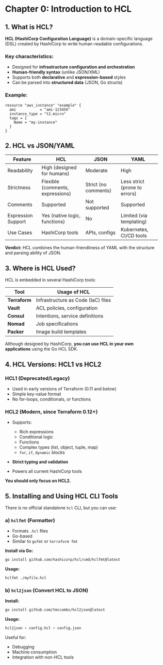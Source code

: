 # Chapter 0: Introduction to HCL

## 1. What is HCL?

**HCL (HashiCorp Configuration Language)** is a domain-specific language (DSL) created by HashiCorp to write human-readable configurations.

### Key characteristics:

- Designed for **infrastructure configuration and orchestration**
- **Human-friendly syntax** (unlike JSON/XML)
- Supports both **declarative** and **expression-based** styles
- Can be parsed into **structured data** (JSON, Go structs)

### Example:

```hcl
resource "aws_instance" "example" {
  ami           = "ami-123456"
  instance_type = "t2.micro"
  tags = {
    Name = "my-instance"
  }
}
```

## 2. HCL vs JSON/YAML

| Feature            | HCL                              | JSON                 | YAML                          |
| ------------------ | -------------------------------- | -------------------- | ----------------------------- |
| Readability        | High (designed for humans)       | Moderate             | High                          |
| Strictness         | Flexible (comments, expressions) | Strict (no comments) | Less strict (prone to errors) |
| Comments           | Supported                        | Not supported        | Supported                     |
| Expression Support | Yes (native logic, functions)    | No                   | Limited (via templating)      |
| Use Cases          | HashiCorp tools                  | APIs, configs        | Kubernetes, CI/CD tools       |

**Verdict:** HCL combines the human-friendliness of YAML with the structure and parsing ability of JSON.

## 3. Where is HCL Used?

HCL is embedded in several HashiCorp tools:

| Tool          | Usage of HCL                       |
| ------------- | ---------------------------------- |
| **Terraform** | Infrastructure as Code (IaC) files |
| **Vault**     | ACL policies, configuration        |
| **Consul**    | Intentions, service definitions    |
| **Nomad**     | Job specifications                 |
| **Packer**    | Image build templates              |

Although designed by HashiCorp, **you can use HCL in your own applications** using the Go HCL SDK.

## 4. HCL Versions: HCL1 vs HCL2

### HCL1 (Deprecated/Legacy)

- Used in early versions of Terraform (0.11 and below)
- Simple key-value format
- No for-loops, conditionals, or functions

### HCL2 (Modern, since Terraform 0.12+)

- Supports:

  - Rich expressions
  - Conditional logic
  - Functions
  - Complex types (list, object, tuple, map)
  - `for`, `if`, `dynamic` blocks

- **Strict typing and validation**
- Powers all current HashiCorp tools

**You should only focus on HCL2.**

## 5. Installing and Using HCL CLI Tools

There is no official standalone `hcl` CLI, but you can use:

### a) `hclfmt` (Formatter)

- Formats `.hcl` files
- Go-based
- Similar to `gofmt` or `terraform fmt`

**Install via Go:**

```bash
go install github.com/hashicorp/hcl/cmd/hclfmt@latest
```

**Usage:**

```bash
hclfmt ./myfile.hcl
```

### b) `hcl2json` (Convert HCL to JSON)

**Install:**

```bash
go install github.com/tmccombs/hcl2json@latest
```

**Usage:**

```bash
hcl2json < config.hcl > config.json
```

Useful for:

- Debugging
- Machine consumption
- Integration with non-HCL tools
